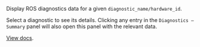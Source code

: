 Display ROS diagnostics data for a given `diagnostic_name/hardware_id`.

Select a diagnostic to see its details. Clicking any entry in the `Diagnostics – Summary` panel will also open this panel with the relevant data.

[View docs](https://foxglove.dev/docs/panels/diagnostics).
